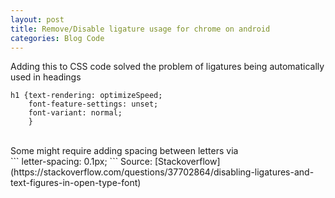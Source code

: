 ```yaml
---
layout: post
title: Remove/Disable ligature usage for chrome on android
categories: Blog Code
---
```

Adding this to CSS code solved the problem of ligatures being automatically used in headings
<br>
```
h1 {text-rendering: optimizeSpeed;
    font-feature-settings: unset;
    font-variant: normal;
    }
```
<br>
Some might require adding spacing between letters via 
<br>
```
letter-spacing: 0.1px;
```
Source: [Stackoverflow] (https://stackoverflow.com/questions/37702864/disabling-ligatures-and-text-figures-in-open-type-font)
